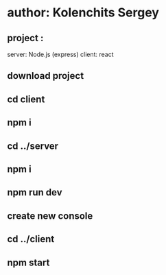 # author: Kolenchits Sergey

## project :

server: Node.js (express)
client: react

## download project

## cd client

## npm i

## cd ../server

## npm i

## npm run dev

## create new console

## cd ../client

## npm start
